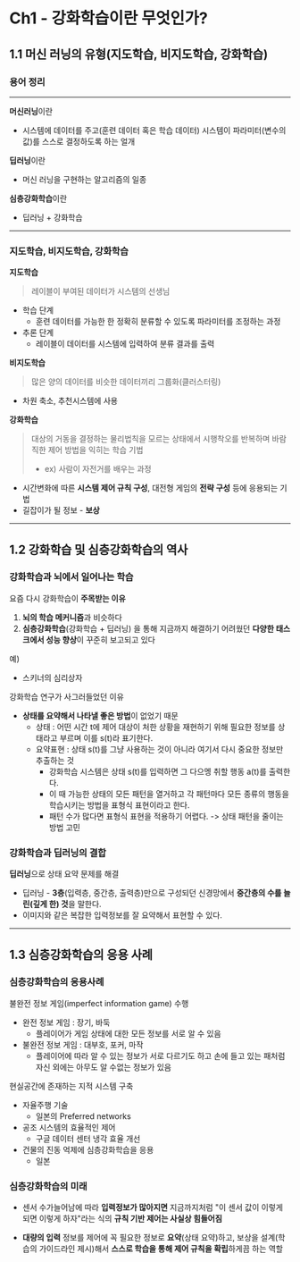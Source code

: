 # Ch1 - 강화학습이란 무엇인가?

## 1.1 머신 러닝의 유형(지도학습, 비지도학습, 강화학습)

### 용어 정리

------

**머신러닝**이란

- 시스템에 데이터를 주고(훈련 데이터 혹은 학습 데이터) 시스템이 파라미터(변수의 값)를 스스로 결정하도록 하는 얼개



**딥러닝**이란

- 머신 러닝을 구현하는 알고리즘의 일종



**심층강화학습**이란

- 딥러닝 + 강화학습

------

### 지도학습, 비지도학습, 강화학습

**지도학습**

> 레이블이 부여된 데이터가 시스템의 선생님

- 학습 단계
  - 훈련 데이터를 가능한 한 정확히 분류할 수 있도록 파라미터를 조정하는 과정
- 추론 단계
  - 레이블이 데이터를 시스템에 입력하여 분류 결과를 출력



**비지도학습**

> 많은 양의 데이터를 비슷한 데이터끼리 그룹화(클러스터링)

- 차원  축소, 추천시스템에 사용



**강화학습**

> 대상의 거동을 결정하는 물리법칙을 모르는 상태에서 시행착오를 반복하며 바람직한 제어 방법을 익히는 학습 기법
>
> - ex) 사람이 자전거를 배우는 과정

- 시간변화에 따른 **시스템 제어 규칙 구성**, 대전형 게임의 **전략 구성** 등에 응용되는 기법
- 길잡이가 될 정보 - **보상**

---

## 1.2 강화학습 및 심층강화학습의 역사

### 강화학습과 뇌에서 일어나는 학습

요즘 다시 강화학습이 **주목받는 이유**

1. **뇌의 학습 메커니즘**과 비슷하다
2. **심층강화학습**(강화학습 + 딥러닝) 을 통해 지금까지 해결하기 어려웠던 **다양한 태스크에서 성능 향상**이 꾸준히 보고되고 있다

예)

- 스키너의 심리상자

강화학습 연구가 사그러들었던 이유

- **상태를 요약해서 나타낼 좋은 방법**이 없었기 때문
  - 상태 : 어떤 시간 t에 제어 대상이 처한 상황을 재현하기 위해 필요한 정보를 상태라고 부르며 이를 s(t)라 표기한다.
  - 요약표현 : 상태 s(t)를 그냥 사용하는 것이 아니라 여기서 다시 중요한 정보만 추출하는 것
    - 강화학습 시스템은 상태 s(t)를 입력하면 그 다으멩 취할 행동 a(t)를 출력한다.
    - 이 때 가능한 상태의 모든 패턴을 열거하고 각 패턴마다 모든 종류의 행동을 학습시키는 방법을 표형식 표현이라고 한다.
    - 패턴 수가 많다면 표형식 표현을 적용하기 어렵다.  -> 상태 패턴을 줄이는 방법 고민



### 강화학습과 딥러닝의 결합

**딥러닝**으로 상태 요약 문제를 해결

- 딥러닝 - **3층**(입력층, 중간층, 출력층)만으로 구성되던 신경망에서 **중간층의 수를 늘린(깊게 한) 것**을 말한다.
- 이미지와 같은 복잡한 입력정보를 잘 요약해서 표현할 수 있다.

---

## 1.3 심층강화학습의 응용 사례

### 심층강화학습의 응용사례

불완전 정보 게임(imperfect information game) 수행

- 완전 정보 게임 : 장기, 바둑
  - 플레이어가 게임 상태에 대한 모든 정보를 서로 알 수 있음
- 불완전 정보 게임 : 대부호, 포커, 마작
  - 플레이어에 따라 알 수 있는 정보가 서로 다르기도 하고 손에 들고  있는 패처럼 자신 외에는 아무도 알 수없는 정보가 있음

현실공간에 존재하는 지적 시스템 구축

- 자율주행 기술
  - 일본의 Preferred networks
- 공조 시스템의 효율적인 제어
  - 구글 데이터 센터 냉각 효율 개선
- 건물의 진동 억제에 심층강화학습을 응용
  - 일본



### 심층강화학습의 미래

- 센서 수가늘어남에 따라 **입력정보가 많아지면** 지금까지처럼 "이 센서 값이 이렇게 되면 이렇게 하자"라는 식의 **규칙 기반 제어는 사실상 힘들어짐**

- **대량의 입력** 정보를 제어에 꼭 필요한 정보로 **요약**(상태 요약)하고, 보상을 설계(학습의 가이드라인 제시)해서 **스스로 학습을 통해 제어 규칙을 확립**하게끔 하는 역할